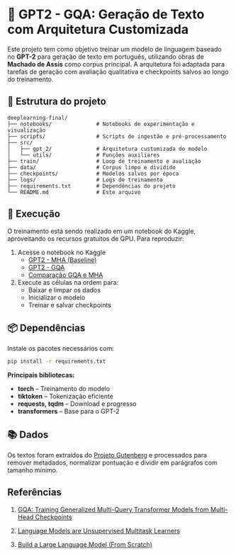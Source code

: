 # 🧠 GPT2 - GQA: Geração de Texto com Arquitetura Customizada
Este projeto tem como objetivo treinar um modelo de linguagem baseado no **GPT-2** para geração de texto em português, utilizando obras de **Machado de Assis** como corpus principal. A arquitetura foi adaptada para tarefas de geração com avaliação qualitativa e checkpoints salvos ao longo do treinamento.

## 📁 Estrutura do projeto

```
deeplearning-final/
├── notebooks/              # Notebooks de experimentação e visualização
├── scripts/                # Scripts de ingestão e pré-processamento
├── src/
│   ├── gpt_2/              # Arquitetura customizada do modelo
│   └── utils/              # Funções auxiliares
├── train/                  # Loop de treinamento e avaliação
├── data/                   # Corpus limpo e dividido
├── checkpoints/            # Modelos salvos por época
├── logs/                   # Logs de treinamento
├── requirements.txt        # Dependências do projeto
└── README.md               # Este arquivo
```

## 🚀 Execução

O treinamento está sendo realizado em um notebook do Kaggle, aproveitando os recursos gratuitos de GPU. Para reproduzir:

1. Acesse o notebook no Kaggle
   - [GPT2 - MHA (Baseline)](https://www.kaggle.com/code/losout0/gpt-multihead)
   - [GPT2 - GQA](https://www.kaggle.com/code/losout0/gpt-gqa)
   - [Comparação GQA e MHA](https://www.kaggle.com/code/andrefelipealmeida/compara-o-gpt-gqa-e-multihead)
2. Execute as células na ordem para:
   - Baixar e limpar os dados
   - Inicializar o modelo
   - Treinar e salvar checkpoints

## 📦 Dependências
Instale os pacotes necessários com:

```bash
pip install -r requirements.txt
```
**Principais bibliotecas:**
- **torch** – Treinamento do modelo
- **tiktoken** – Tokenização eficiente
- **requests, tqdm** – Download e progresso
- **transformers** – Base para o GPT-2

## 📚 Dados
Os textos foram extraídos do [Projeto Gutenberg](https://www.gutenberg.org/) e processados para remover metadados, normalizar pontuação e dividir em parágrafos com tamanho mínimo.

## Referências
1. [GQA: Training Generalized Multi-Query Transformer Models from Multi-Head Checkpoints](https://arxiv.org/abs/2305.13245)
2. [Language Models are Unsupervised Multitask Learners](https://cdn.openai.com/better-language-models/language_models_are_unsupervised_multitask_learners.pdf)

3. [Build a Large Language Model (From Scratch)](https://github.com/rasbt/LLMs-from-scratch)


